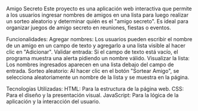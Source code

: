 Amigo Secreto
Este proyecto es una aplicación web interactiva que permite a los usuarios ingresar nombres de amigos en una lista para luego realizar un sorteo aleatorio y determinar quién es el "amigo secreto". Es ideal para organizar juegos de amigo secreto en reuniones, fiestas o eventos.

Funcionalidades:
Agregar nombres: Los usuarios pueden escribir el nombre de un amigo en un campo de texto y agregarlo a una lista visible al hacer clic en "Adicionar".
Validar entrada: Si el campo de texto está vacío, el programa muestra una alerta pidiendo un nombre válido.
Visualizar la lista: Los nombres ingresados aparecen en una lista debajo del campo de entrada.
Sorteo aleatorio: Al hacer clic en el botón "Sortear Amigo", se selecciona aleatoriamente un nombre de la lista y se muestra en la página.

Tecnologías Utilizadas:
HTML: Para la estructura de la página web.
CSS: Para el diseño y la presentación visual.
JavaScript: Para la lógica de la aplicación y la interacción del usuario.